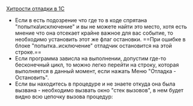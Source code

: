 [Хитрости отладки в 1С](https://codexp.ru/zametki/18-khitrosti-otladki-v-1s)

- Если в есть подозрение что где то в коде спрятана "попытка\исключение" и вы не можете найти это место, хотя есть мнение что она отсекает крайне важное для вас событие, то необходимо установить этот же флаг остановки. ==При ошибке в блоке "попытка..исключение" отладчик остановится на этой строке.==
- Если программа зависла на выполнении, допустим где-то бесконечный цикл, то можно легко перейти на строку, которая выполняется в данный момент, если нажать Меню "Отладка - Остановить".
- Если вы находитесь в процедуре и не знаете откуда она была вызвана - необходимо вызвать окно "стек вызовов", в нем будет видно всю цепочку вызова процедур: